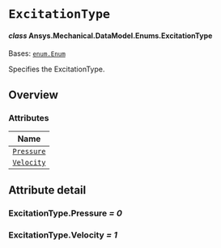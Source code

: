 # `ExcitationType`

<a id="ansys.mechanical.stubs.v242.Ansys.Mechanical.DataModel.Enums.ExcitationType"></a>

#### *class* Ansys.Mechanical.DataModel.Enums.ExcitationType

Bases: [`enum.Enum`](https://docs.python.org/3/library/enum.html#enum.Enum)

Specifies the ExcitationType.

<!-- !! processed by numpydoc !! -->

<a id="overview"></a>

## Overview

### Attributes

| Name |
| ------------------------------------------ |
| [`Pressure`](#ExcitationType.Pressure) |
| [`Velocity`](#ExcitationType.Velocity) |

<a id="attribute-detail"></a>

## Attribute detail

<a id="ExcitationType.Pressure"></a>

### ExcitationType.Pressure *= 0*

<a id="ExcitationType.Velocity"></a>

### ExcitationType.Velocity *= 1*



